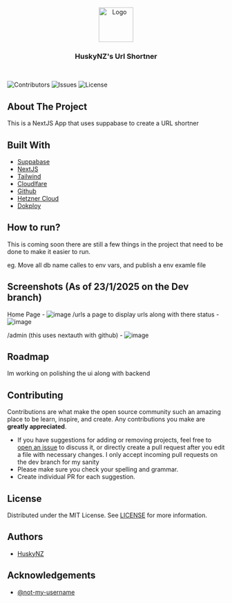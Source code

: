 <br/>
<p align="center">
  <a href="https://github.com/HuskyNZ/url-shortner">
    <img src="https://serv.hnz.li/logo/default.png" alt="Logo" width="80" height="80">
  </a>

  <h3 align="center">HuskyNZ's Url Shortner</h3>
  <br>

</p>

![Contributors](https://img.shields.io/github/contributors/HuskyNZ/url-shortner?color=dark-green) ![Issues](https://img.shields.io/github/issues/HuskyNZ/url-shortner) ![License](https://img.shields.io/github/license/HuskyNZ/url-shortner)

## About The Project

This is a NextJS App that uses suppabase to create a URL shortner

## Built With

- [Suppabase](https://supabase.com)
- [NextJS](https://nextjs.org/)
- [Tailwind](https://tailwindcss.com/)
- [Cloudlfare](https://www.cloudflare.com/)
- [Github](https://github.com/)
- [Hetzner Cloud](https://www.hetzner.com/cloud/)
- [Dokploy]([https://coolify.io/](https://dokploy.com/))

## How to run?

This is coming soon there are still a few things in the project that need to be done to make it easier to run. 

eg. Move all db name calles to env vars, and publish a env examle file

## Screenshots (As of 23/1/2025 on the Dev branch)
Home Page  - ![image](https://serv.husky.nz/URLSCREEN/Home.PNG)
/urls a page to display urls along with there status - ![image](https://serv.husky.nz/URLSCREEN/Urls.PNG)

/admin  (this uses nextauth with github) - ![image](https://serv.husky.nz/URLSCREEN/Admin.PNG)



## Roadmap

Im working on polishing the ui along with backend

## Contributing

Contributions are what make the open source community such an amazing place to be learn, inspire, and create. Any contributions you make are **greatly appreciated**.

- If you have suggestions for adding or removing projects, feel free to [open an issue](https://github.com/huskynz/url-shortner/issues/new) to discuss it, or directly create a pull request after you edit a file with necessary changes. I only accept incoming pull requests on the dev branch for my sanity
- Please make sure you check your spelling and grammar.
- Create individual PR for each suggestion.

## License

Distributed under the MIT License. See [LICENSE](https://github.com/huskynz/url-shortner/blob/master/LICENSE) for more information.

## Authors

- [HuskyNZ](https://www.husky.nz)

## Acknowledgements
- [@not-my-username](https://github.com/not-my-username)

